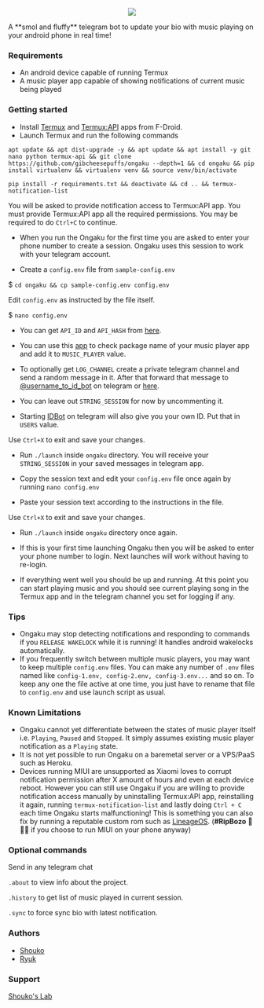 <p align="center"><img src="https://raw.githubusercontent.com/gibcheesepuffs/Ongaku/main/images/ongaku-logo_github.png"></p>
A **smol and fluffy** telegram bot to update your bio with music playing on your android phone in real time!

### Requirements

* An android device capable of running Termux
* A music player app capable of showing notifications of current music being played
### Getting started

* Install [Termux](https://f-droid.org/en/packages/com.termux/) and [Termux:API](https://f-droid.org/en/packages/com.termux.api/) apps from F-Droid.
* Launch Termux and run the following commands

```
apt update && apt dist-upgrade -y && apt update && apt install -y git nano python termux-api && git clone https://github.com/gibcheesepuffs/ongaku --depth=1 && cd ongaku && pip install virtualenv && virtualenv venv && source venv/bin/activate
```

```
pip install -r requirements.txt && deactivate && cd .. && termux-notification-list
```

You will be asked to provide notification access to Termux:API app. You must provide Termux:API app all the required permissions. You may be required to do `Ctrl+C` to continue.

* When you run the Ongaku for the first time you are asked to enter your phone number to create a session. Ongaku uses this session to work with your telegram account.

* Create a `config.env` file from `sample-config.env`

$ `cd ongaku && cp sample-config.env config.env`

Edit `config.env` as instructed by the file itself.

$ `nano config.env`

* You can get `API_ID` and `API_HASH` from [here](https://my.telegram.org/).

* You can use this [app](https://f-droid.org/en/packages/com.oF2pks.applicationsinfo/) to check package name of your music player app and add it to `MUSIC_PLAYER` value.

* To optionally get `LOG_CHANNEL` create a private telegram channel and send a random message in it. After that forward that message to [@username_to_id_bot](https://t.me/username_to_id_bot) on telegram or [here](https://t.me/username_to_id_bot).

* You can leave out `STRING_SESSION` for now by uncommenting it.

* Starting [IDBot](https://t.me/username_to_id_bot) on telegram will also give you your own ID. Put that in `USERS` value.

Use `Ctrl+X` to exit and save your changes.

* Run `./launch` inside `ongaku` directory. You will receive your `STRING_SESSION` in your saved messages in telegram app.

* Copy the session text and edit your `config.env` file once again by running `nano config.env`

* Paste your session text according to the instructions in the file.

Use `Ctrl+X` to exit and save your changes.

* Run `./launch` inside `ongaku` directory once again.

* If this is your first time launching Ongaku then you will be asked to enter your phone number to login. Next launches will work without having to re-login.

* If everything went well you should be up and running. At this point you can start playing music and you should see current playing song in the Termux app and in the telegram channel you set for logging if any.

### Tips

* Ongaku may stop detecting notifications and responding to commands if you `RELEASE WAKELOCK` while it is running! It handles android wakelocks automatically.
* If you frequently switch between multiple music players, you may want to keep multiple `config.env` files. You can make any number of `.env` files named like `config-1.env, config-2.env, config-3.env...` and so on. To keep any one the file active at one time, you just have to rename that file to `config.env` and use launch script as usual.

### Known Limitations

* Ongaku cannot yet differentiate between the states of music player itself i.e. `Playing`, `Paused` and `Stopped`. It simply assumes existing music player notification as a `Playing` state.
* It is not yet possible to run Ongaku on a baremetal server or a VPS/PaaS such as Heroku.
* Devices running MIUI are unsupported as Xiaomi loves to corrupt notification permission after X amount of hours and even at each device reboot. However you can still use Ongaku if you are willing to provide notification access manually by uninstalling Termux:API app, reinstalling it again, running `termux-notification-list` and lastly doing `Ctrl + C` each time Ongaku starts malfunctioning! This is something you can also fix by running a reputable custom rom such as [LineageOS](https://lineageos.org/). (**#RipBozo** 💯🤣🤣 if you choose to run MIUI on your phone anyway)

### Optional commands
Send in any telegram chat

`.about` to view info about the project.

`.history` to get list of music played in current session.

`.sync` to force sync bio with latest notification.

### Authors
* [Shouko](https://github.com/gibcheesepuffs)
* [Ryuk](https://github.com/anonymousx97)

### Support
[Shouko's Lab](https://t.me/shoukolab)
